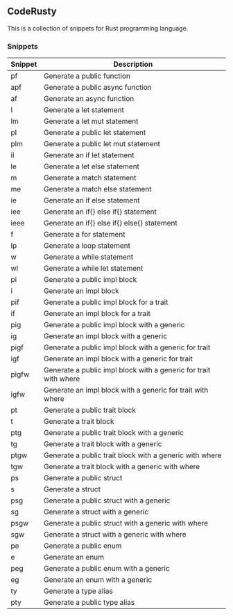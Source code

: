## CodeRusty

This is a collection of snippets for Rust programming language.

### Snippets
| Snippet | Description                                                      |
| ------- | ---------------------------------------------------------------- |
| pf      | Generate a public function                                       |
| apf     | Generate a public async function                                 |
| af      | Generate an async function                                       |
| l       | Generate a let statement                                         |
| lm      | Generate a let mut statement                                     |
| pl      | Generate a public let statement                                  |
| plm     | Generate a public let mut statement                              |
| il      | Generate an if let statement                                     |
| le      | Generate a let else statement                                    |
| m       | Generate a match statement                                       |
| me      | Generate a match else statement                                  |
| ie      | Generate an if else statement                                    |
| iee     | Generate an if{} else if{} statement                             |
| ieee    | Generate an if{} else if{} else{} statement                      |
| f       | Generate a for statement                                         |
| lp      | Generate a loop statement                                        |
| w       | Generate a while statement                                       |
| wl      | Generate a while let statement                                   |
| pi      | Generate a public impl block                                     |
| i       | Generate an impl block                                           |
| pif     | Generate a public impl block for a trait                         |
| if      | Generate an impl block for a trait                               |
| pig     | Generate a public impl block with a generic                      |
| ig      | Generate an impl block with a generic                            |
| pigf    | Generate a public impl block with a generic for trait            |
| igf     | Generate an impl block with a generic for trait                  |
| pigfw   | Generate a public impl block with a generic for trait with where |
| igfw    | Generate an impl block with a generic for trait with where       |
| pt      | Generate a public trait block                                    |
| t       | Generate a trait block                                           |
| ptg     | Generate a public trait block with a generic                     |
| tg      | Generate a trait block with a generic                            |
| ptgw    | Generate a public trait block with a generic with where          |
| tgw     | Generate a trait block with a generic with where                 |
| ps      | Generate a public struct                                         |
| s       | Generate a struct                                                |
| psg     | Generate a public struct with a generic                          |
| sg      | Generate a struct with a generic                                 |
| psgw    | Generate a public struct with a generic with where               |
| sgw     | Generate a struct with a generic with where                      |
| pe      | Generate a public enum                                           |
| e       | Generate an enum                                                 |
| peg     | Generate a public enum with a generic                            |
| eg      | Generate an enum with a generic                                  |
| ty      | Generate a type alias                                            |
| pty     | Generate a public type alias                                     |